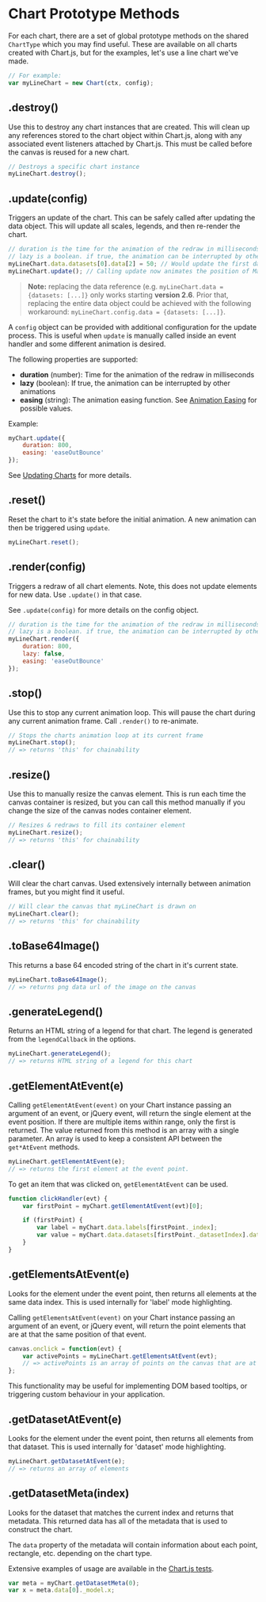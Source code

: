 # Chart Prototype Methods

For each chart, there are a set of global prototype methods on the shared `ChartType` which you may find useful. These are available on all charts created with Chart.js, but for the examples, let's use a line chart we've made.

```javascript
// For example:
var myLineChart = new Chart(ctx, config);
```

## .destroy()

Use this to destroy any chart instances that are created. This will clean up any references stored to the chart object within Chart.js, along with any associated event listeners attached by Chart.js.
This must be called before the canvas is reused for a new chart.

```javascript
// Destroys a specific chart instance
myLineChart.destroy();
```

## .update(config)

Triggers an update of the chart. This can be safely called after updating the data object. This will update all scales, legends, and then re-render the chart.

```javascript
// duration is the time for the animation of the redraw in milliseconds
// lazy is a boolean. if true, the animation can be interrupted by other animations
myLineChart.data.datasets[0].data[2] = 50; // Would update the first dataset's value of 'March' to be 50
myLineChart.update(); // Calling update now animates the position of March from 90 to 50.
```

> **Note:** replacing the data reference (e.g. `myLineChart.data = {datasets: [...]}` only works starting **version 2.6**. Prior that, replacing the entire data object could be achieved with the following workaround: `myLineChart.config.data = {datasets: [...]}`.

A `config` object can be provided with additional configuration for the update process. This is useful when `update` is manually called inside an event handler and some different animation is desired.

The following properties are supported:
* **duration** (number): Time for the animation of the redraw in milliseconds
* **lazy** (boolean): If true, the animation can be interrupted by other animations
* **easing** (string): The animation easing function. See [Animation Easing](../configuration/animations.md) for possible values.

Example:
```javascript
myChart.update({
    duration: 800,
    easing: 'easeOutBounce'
});
```

See [Updating Charts](updates.md) for more details.

## .reset()

Reset the chart to it's state before the initial animation. A new animation can then be triggered using `update`.

```javascript
myLineChart.reset();
```

## .render(config)

Triggers a redraw of all chart elements. Note, this does not update elements for new data. Use `.update()` in that case.

See `.update(config)` for more details on the config object.

```javascript
// duration is the time for the animation of the redraw in milliseconds
// lazy is a boolean. if true, the animation can be interrupted by other animations
myLineChart.render({
    duration: 800,
    lazy: false,
    easing: 'easeOutBounce'
});
```

## .stop()

Use this to stop any current animation loop. This will pause the chart during any current animation frame. Call `.render()` to re-animate.

```javascript
// Stops the charts animation loop at its current frame
myLineChart.stop();
// => returns 'this' for chainability
```

## .resize()

Use this to manually resize the canvas element. This is run each time the canvas container is resized, but you can call this method manually if you change the size of the canvas nodes container element.

```javascript
// Resizes & redraws to fill its container element
myLineChart.resize();
// => returns 'this' for chainability
```

## .clear()

Will clear the chart canvas. Used extensively internally between animation frames, but you might find it useful.

```javascript
// Will clear the canvas that myLineChart is drawn on
myLineChart.clear();
// => returns 'this' for chainability
```

## .toBase64Image()

This returns a base 64 encoded string of the chart in it's current state.

```javascript
myLineChart.toBase64Image();
// => returns png data url of the image on the canvas
```

## .generateLegend()

Returns an HTML string of a legend for that chart. The legend is generated from the `legendCallback` in the options.

```javascript
myLineChart.generateLegend();
// => returns HTML string of a legend for this chart
```

## .getElementAtEvent(e)

Calling `getElementAtEvent(event)` on your Chart instance passing an argument of an event, or jQuery event, will return the single element at the event position. If there are multiple items within range, only the first is returned. The value returned from this method is an array with a single parameter. An array is used to keep a consistent API between the `get*AtEvent` methods.

```javascript
myLineChart.getElementAtEvent(e);
// => returns the first element at the event point.
```

To get an item that was clicked on, `getElementAtEvent` can be used.

```javascript
function clickHandler(evt) {
    var firstPoint = myChart.getElementAtEvent(evt)[0];

    if (firstPoint) {
        var label = myChart.data.labels[firstPoint._index];
        var value = myChart.data.datasets[firstPoint._datasetIndex].data[firstPoint._index];
    }
}
```

## .getElementsAtEvent(e)

Looks for the element under the event point, then returns all elements at the same data index. This is used internally for 'label' mode highlighting.

Calling `getElementsAtEvent(event)` on your Chart instance passing an argument of an event, or jQuery event, will return the point elements that are at that the same position of that event.

```javascript
canvas.onclick = function(evt) {
    var activePoints = myLineChart.getElementsAtEvent(evt);
    // => activePoints is an array of points on the canvas that are at the same position as the click event.
};
```

This functionality may be useful for implementing DOM based tooltips, or triggering custom behaviour in your application.

## .getDatasetAtEvent(e)

Looks for the element under the event point, then returns all elements from that dataset. This is used internally for 'dataset' mode highlighting.

```javascript
myLineChart.getDatasetAtEvent(e);
// => returns an array of elements
```

## .getDatasetMeta(index)

Looks for the dataset that matches the current index and returns that metadata. This returned data has all of the metadata that is used to construct the chart.

The `data` property of the metadata will contain information about each point, rectangle, etc. depending on the chart type.

Extensive examples of usage are available in the [Chart.js tests](https://github.com/chartjs/Chart.js/tree/master/test).

```javascript
var meta = myChart.getDatasetMeta(0);
var x = meta.data[0]._model.x;
```
